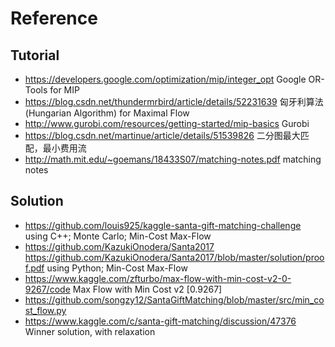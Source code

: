 
# Reference
## Tutorial
- https://developers.google.com/optimization/mip/integer_opt Google OR-Tools for MIP
- https://blog.csdn.net/thundermrbird/article/details/52231639 匈牙利算法(Hungarian Algorithm) for Maximal Flow
- http://www.gurobi.com/resources/getting-started/mip-basics Gurobi
- https://blog.csdn.net/martinue/article/details/51539826 二分图最大匹配，最小费用流
- http://math.mit.edu/~goemans/18433S07/matching-notes.pdf matching notes
## Solution
- https://github.com/louis925/kaggle-santa-gift-matching-challenge using C++; Monte Carlo; Min-Cost Max-Flow
- https://github.com/KazukiOnodera/Santa2017 https://github.com/KazukiOnodera/Santa2017/blob/master/solution/proof.pdf using Python; Min-Cost Max-Flow
- https://www.kaggle.com/zfturbo/max-flow-with-min-cost-v2-0-9267/code Max Flow with Min Cost v2 [0.9267]
- https://github.com/songzy12/SantaGiftMatching/blob/master/src/min_cost_flow.py
- https://www.kaggle.com/c/santa-gift-matching/discussion/47376 Winner solution, with relaxation
